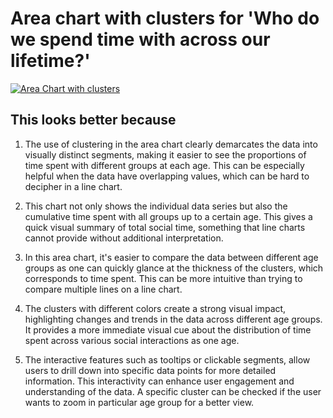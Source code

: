 # Area chart with clusters for 'Who do we spend time with across our lifetime?'

<div class='tableauPlaceholder' id='viz1706995208759' style='position: relative'><noscript><a href='#'><img alt='Area Chart with clusters ' src='https:&#47;&#47;public.tableau.com&#47;static&#47;images&#47;Ar&#47;Areachartwithclusters-timespentwithrelationship&#47;Areachartwithclusters2&#47;1_rss.png' style='border: none' /></a></noscript><object class='tableauViz'  style='display:none;'><param name='host_url' value='https%3A%2F%2Fpublic.tableau.com%2F' /> <param name='embed_code_version' value='3' /> <param name='site_root' value='' /><param name='name' value='Areachartwithclusters-timespentwithrelationship&#47;Areachartwithclusters2' /><param name='tabs' value='no' /><param name='toolbar' value='yes' /><param name='static_image' value='https:&#47;&#47;public.tableau.com&#47;static&#47;images&#47;Ar&#47;Areachartwithclusters-timespentwithrelationship&#47;Areachartwithclusters2&#47;1.png' /> <param name='animate_transition' value='yes' /><param name='display_static_image' value='yes' /><param name='display_spinner' value='yes' /><param name='display_overlay' value='yes' /><param name='display_count' value='yes' /><param name='language' value='en-US' /><param name='filter' value='publish=yes' /></object></div> 
<script type='text/javascript'> 
  var divElement = document.getElementById('viz1706995208759'); 
  var vizElement = divElement.getElementsByTagName('object')[0]; 
  vizElement.style.width='100%';vizElement.style.height=(divElement.offsetWidth*0.75)+'px'; 
  var scriptElement = document.createElement('script');       
  scriptElement.src = 'https://public.tableau.com/javascripts/api/viz_v1.js'; 
  vizElement.parentNode.insertBefore(scriptElement, vizElement);     
</script>

## This looks better because

1. The use of clustering in the area chart clearly demarcates the data into visually distinct segments, making it easier to see the proportions of time spent with different groups at each age. This can be especially helpful when the data have overlapping values, which can be hard to decipher in a line chart.

2. This chart not only shows the individual data series but also the cumulative time spent with all groups up to a certain age. This gives a quick visual summary of total social time, something that line charts cannot provide without additional interpretation.

3. In this area chart, it's easier to compare the data between different age groups as one can quickly glance at the thickness of the clusters, which corresponds to time spent. This can be more intuitive than trying to compare multiple lines on a line chart.

4. The clusters with different colors create a strong visual impact, highlighting changes and trends in the data across different age groups. It provides a more immediate visual cue about the distribution of time spent across various social interactions as one age.

5. The interactive features such as tooltips or clickable segments, allow users to drill down into specific data points for more detailed information. This interactivity can enhance user engagement and understanding of the data. A specific cluster can be checked if the user wants to zoom in particular age group for a better view.
